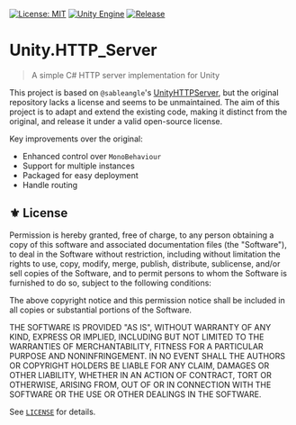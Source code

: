 [![License: MIT](https://img.shields.io/badge/License-MIT-green.svg)](https://opensource.org/licenses/MIT)
[![Unity Engine](https://img.shields.io/badge/unity-6000.0.27f1-black.svg?style=flat&logo=unity)](https://unity3d.com/get-unity/download/archive)
[![Release](https://img.shields.io/github/tag/jcs090218/Unity.HTTP_Server.svg?label=release&logo=github)](https://github.com/jcs090218/Unity.HTTP_Server/releases/latest)

# Unity.HTTP_Server
> A simple C# HTTP server implementation for Unity

This project is based on `@sableangle`'s [UnityHTTPServer][], but the original
repository lacks a license and seems to be unmaintained. The aim of this project
is to adapt and extend the existing code, making it distinct from the original,
and release it under a valid open-source license.

Key improvements over the original:

- Enhanced control over `MonoBehaviour`
- Support for multiple instances
- Packaged for easy deployment
- Handle routing

## ⚜️ License

Permission is hereby granted, free of charge, to any person obtaining a copy
of this software and associated documentation files (the "Software"), to deal
in the Software without restriction, including without limitation the rights
to use, copy, modify, merge, publish, distribute, sublicense, and/or sell
copies of the Software, and to permit persons to whom the Software is
furnished to do so, subject to the following conditions:

The above copyright notice and this permission notice shall be included in all
copies or substantial portions of the Software.

THE SOFTWARE IS PROVIDED "AS IS", WITHOUT WARRANTY OF ANY KIND, EXPRESS OR
IMPLIED, INCLUDING BUT NOT LIMITED TO THE WARRANTIES OF MERCHANTABILITY,
FITNESS FOR A PARTICULAR PURPOSE AND NONINFRINGEMENT. IN NO EVENT SHALL THE
AUTHORS OR COPYRIGHT HOLDERS BE LIABLE FOR ANY CLAIM, DAMAGES OR OTHER
LIABILITY, WHETHER IN AN ACTION OF CONTRACT, TORT OR OTHERWISE, ARISING FROM,
OUT OF OR IN CONNECTION WITH THE SOFTWARE OR THE USE OR OTHER DEALINGS IN THE
SOFTWARE.

See [`LICENSE`](./LICENSE) for details.


<!-- Links -->

[UnityHTTPServer]: https://github.com/sableangle/UnityHTTPServer
